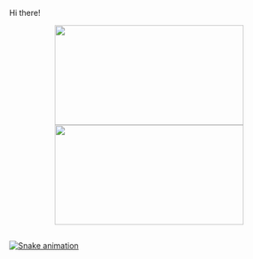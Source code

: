 Hi there!

<div align="center">
  <a href="https://github.com/pablovns">
  <img height="180em" width="340em" src="https://github-readme-stats.vercel.app/api?username=pablovns&show_icons=true&theme=dark&include_all_commits=true&count_private=true"/>
  <img height="180em" width="340em" src="https://github-readme-stats.vercel.app/api/top-langs/?username=pablovns&layout=compact&langs_count=7&theme=dark"/>
</div>
  

##
          
![Snake animation](https://github.com/pablovns/pablovns/blob/output/github-contribution-grid-snake.svg)
